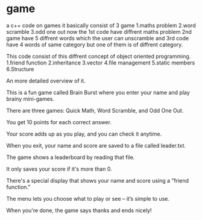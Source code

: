 # game
a c++ code on games
it basically consist of 3 game 
1.maths problem
2.word scramble
3.odd one out
now the 1st code have diffrent maths problem 2nd game have 5 diffrent words which the user can unscramble and 3rd code have 4 words of same category but one of them is of diffrent category.


This code consist of this diffrent concept of object oriented programming.
1.friend function
2.inheritance
3.vector
4.file management 
5.static members
6.Structure

An more detailed overview of it.

This is a fun game called Brain Burst where you enter your name and play brainy mini-games.

There are three games: Quick Math, Word Scramble, and Odd One Out.

You get 10 points for each correct answer.

Your score adds up as you play, and you can check it anytime.

When you exit, your name and score are saved to a file called leader.txt.

The game shows a leaderboard by reading that file.

It only saves your score if it's more than 0.

There's a special display that shows your name and score using a "friend function."

The menu lets you choose what to play or see – it’s simple to use.

When you're done, the game says thanks and ends nicely!
